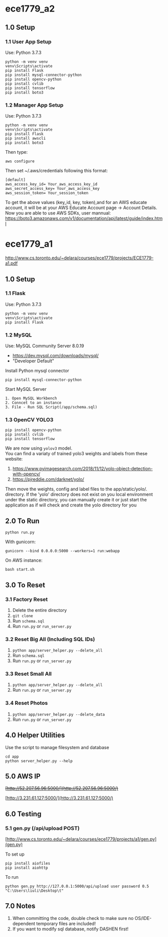 # ece1779_a2


## 1.0 Setup


### 1.1 User App Setup
Use: Python 3.7.3
```
python -m venv venv
venv\Scripts\activate
pip install Flask
pip install mysql-connector-python
pip install opencv-python
pip install cvlib
pip install tensorflow
pip install boto3
```


### 1.2 Manager App Setup
Use: Python 3.7.3
```
python -m venv venv
venv\Scripts\activate
pip install Flask
pip install awscli
pip install boto3

```
Then type:

```
aws configure
```

Then set ~/.aws/credentials following this format:

```
[default]
aws_access_key_id= Your_aws_access_key_id
aws_secret_access_key= Your_aws_access_key
aws_session_token= Your_session_token
```

To get the above values (key_id, key, token),and for an AWS educate account, it will be at your  AWS Educate Account page -> Account Details.
Now you are able to use AWS SDKs, user mannual: https://boto3.amazonaws.com/v1/documentation/api/latest/guide/index.html



# ece1779_a1
http://www.cs.toronto.edu/~delara/courses/ece1779/projects/ECE1779-a1.pdf


## 1.0 Setup


### 1.1 Flask
Use: Python 3.7.3
```
python -m venv venv
venv\Scripts\activate
pip install Flask
```


### 1.2 MySQL
Use: MySQL Community Server 8.0.19
- https://dev.mysql.com/downloads/mysql/
- "Developer Default"
  
Install Python mysql connector
```
pip install mysql-connector-python
```
Start MySQL Server
```
1. Open MySQL Workbench
2. Conncet to an instance
3. File - Run SQL Script(/app/schema.sql)
```


### 1.3 OpenCV YOLO3
```
pip install opencv-python
pip install cvlib
pip install tensorflow
```
We are now using ```yolov3``` model.  
You can find a variaty of trained yolo3 weights and labels from these website:
1. https://www.pyimagesearch.com/2018/11/12/yolo-object-detection-with-opencv/
2. https://pjreddie.com/darknet/yolo/
  
Then move the weights, config and label files to the app/static/yolo/. directory.
If the 'yolo' directory does not exist on you local environment under the static directory, you can manually create it or just start the application as if will check and create the yolo directory for you


## 2.0 To Run
```
python run.py
```

With gunicorn:
```
gunicorn --bind 0.0.0.0:5000 --workers=1 run:webapp
```
On AWS instance:
```
bash start.sh
```


## 3.0 To Reset


### 3.1 Factory Reset
1. Delete the entire directory
2. ```git clone```
3. Run ```schema.sql```
4. Run ```run.py``` or ```run_server.py```


### 3.2 Reset Big All (Including SQL IDs)
1. ```python app/server_helper.py --delete_all```
2. Run ```schema.sql```
3. Run ```run.py``` or ```run_server.py```


### 3.3 Reset Small All
1. ```python app/server_helper.py --delete_all```
2. Run ```run.py``` or ```run_server.py```


### 3.4 Reset Photos
1. ```python app/server_helper.py --delete_data```
2. Run ```run.py``` or ```run_server.py```


## 4.0 Helper Utilities
Use the script to manage filesystem and database
```
cd app
python server_helper.py --help
```


## 5.0 AWS IP

~~[http://52.207.56.96:5000/](http://52.207.56.96:5000/)~~

[http://3.231.61.127:5000/](http://3.231.61.127:5000/)


## 6.0 Testing


### 5.1 gen.py (/api/upload POST)
[http://www.cs.toronto.edu/~delara/courses/ece1779/projects/a1/gen.py](gen.py)

To set up
```
pip install aiofiles
pip install aiohttp
```
To run
```
python gen.py http://127.0.0.1:5000/api/upload user password 0.5 "C:\Users\liuli\Desktop\t"
```


## 7.0 Notes
1. When committing the code, double check to make sure no OS/IDE-dependent temporary files are included!
2. If you want to modify sql database, notify DASHEN first!
